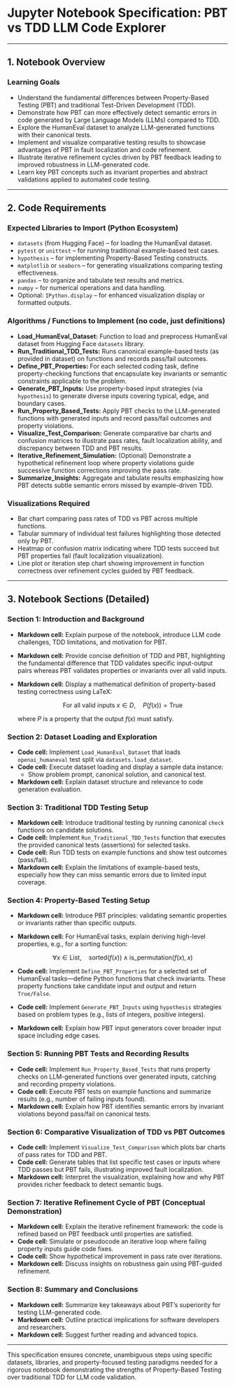 
# Jupyter Notebook Specification: PBT vs TDD LLM Code Explorer

---

## 1. Notebook Overview

### Learning Goals
- Understand the fundamental differences between Property-Based Testing (PBT) and traditional Test-Driven Development (TDD).
- Demonstrate how PBT can more effectively detect semantic errors in code generated by Large Language Models (LLMs) compared to TDD.
- Explore the HumanEval dataset to analyze LLM-generated functions with their canonical tests.
- Implement and visualize comparative testing results to showcase advantages of PBT in fault localization and code refinement.
- Illustrate iterative refinement cycles driven by PBT feedback leading to improved robustness in LLM-generated code.
- Learn key PBT concepts such as invariant properties and abstract validations applied to automated code testing.


---

## 2. Code Requirements

### Expected Libraries to Import (Python Ecosystem)
- `datasets` (from Hugging Face) – for loading the HumanEval dataset.
- `pytest` or `unittest` – for running traditional example-based test cases.
- `hypothesis` – for implementing Property-Based Testing constructs.
- `matplotlib` or `seaborn` – for generating visualizations comparing testing effectiveness.
- `pandas` – to organize and tabulate test results and metrics.
- `numpy` – for numerical operations and data handling.
- Optional: `IPython.display` – for enhanced visualization display or formatted outputs.

### Algorithms / Functions to Implement (no code, just definitions)
- **Load_HumanEval_Dataset:** Function to load and preprocess HumanEval dataset from Hugging Face `datasets` library.
- **Run_Traditional_TDD_Tests:** Runs canonical example-based tests (as provided in dataset) on functions and records pass/fail outcomes.
- **Define_PBT_Properties:** For each selected coding task, define property-checking functions that encapsulate key invariants or semantic constraints applicable to the problem.
- **Generate_PBT_Inputs:** Use property-based input strategies (via `hypothesis`) to generate diverse inputs covering typical, edge, and boundary cases.
- **Run_Property_Based_Tests:** Apply PBT checks to the LLM-generated functions with generated inputs and record pass/fail outcomes and property violations.
- **Visualize_Test_Comparison:** Generate comparative bar charts and confusion matrices to illustrate pass rates, fault localization ability, and discrepancy between TDD and PBT results.
- **Iterative_Refinement_Simulation:** (Optional) Demonstrate a hypothetical refinement loop where property violations guide successive function corrections improving the pass rate.
- **Summarize_Insights:** Aggregate and tabulate results emphasizing how PBT detects subtle semantic errors missed by example-driven TDD.

### Visualizations Required
- Bar chart comparing pass rates of TDD vs PBT across multiple functions.
- Tabular summary of individual test failures highlighting those detected only by PBT.
- Heatmap or confusion matrix indicating where TDD tests succeed but PBT properties fail (fault localization visualization).
- Line plot or iteration step chart showing improvement in function correctness over refinement cycles guided by PBT feedback.

---

## 3. Notebook Sections (Detailed)

### Section 1: Introduction and Background
- **Markdown cell:** Explain purpose of the notebook, introduce LLM code challenges, TDD limitations, and motivation for PBT.
- **Markdown cell:** Provide concise definition of TDD and PBT, highlighting the fundamental difference that TDD validates specific input-output pairs whereas PBT validates properties or invariants over all valid inputs.
- **Markdown cell:** Display a mathematical definition of property-based testing correctness using LaTeX:

  $$ \text{For all valid inputs } x \in D, \quad P(f(x)) = \text{True} $$

  where $P$ is a property that the output $f(x)$ must satisfy.

### Section 2: Dataset Loading and Exploration
- **Code cell:** Implement `Load_HumanEval_Dataset` that loads `openai_humaneval` test split via `datasets.load_dataset`.
- **Code cell:** Execute dataset loading and display a sample data instance:
  - Show problem prompt, canonical solution, and canonical test.
- **Markdown cell:** Explain dataset structure and relevance to code generation evaluation.

### Section 3: Traditional TDD Testing Setup
- **Markdown cell:** Introduce traditional testing by running canonical `check` functions on candidate solutions.
- **Code cell:** Implement `Run_Traditional_TDD_Tests` function that executes the provided canonical tests (assertions) for selected tasks.
- **Code cell:** Run TDD tests on example functions and show test outcomes (pass/fail).
- **Markdown cell:** Explain the limitations of example-based tests, especially how they can miss semantic errors due to limited input coverage.

### Section 4: Property-Based Testing Setup
- **Markdown cell:** Introduce PBT principles: validating semantic properties or invariants rather than specific outputs.
- **Markdown cell:** For HumanEval tasks, explain deriving high-level properties, e.g., for a sorting function:

  $$ \forall x \in \text{List}, \quad \text{sorted}(f(x)) \land \text{is\_permutation}(f(x), x) $$

- **Code cell:** Implement `Define_PBT_Properties` for a selected set of HumanEval tasks—define Python functions that check invariants. These property functions take candidate input and output and return `True/False`.
- **Code cell:** Implement `Generate_PBT_Inputs` using `hypothesis` strategies based on problem types (e.g., lists of integers, positive integers).
- **Markdown cell:** Explain how PBT input generators cover broader input space including edge cases.

### Section 5: Running PBT Tests and Recording Results
- **Code cell:** Implement `Run_Property_Based_Tests` that runs property checks on LLM-generated functions over generated inputs, catching and recording property violations.
- **Code cell:** Execute PBT tests on example functions and summarize results (e.g., number of failing inputs found).
- **Markdown cell:** Explain how PBT identifies semantic errors by invariant violations beyond pass/fail on canonical tests.

### Section 6: Comparative Visualization of TDD vs PBT Outcomes
- **Code cell:** Implement `Visualize_Test_Comparison` which plots bar charts of pass rates for TDD and PBT.
- **Code cell:** Generate tables that list specific test cases or inputs where TDD passes but PBT fails, illustrating improved fault localization.
- **Markdown cell:** Interpret the visualization, explaining how and why PBT provides richer feedback to detect semantic bugs.

### Section 7: Iterative Refinement Cycle of PBT (Conceptual Demonstration)
- **Markdown cell:** Explain the iterative refinement framework: the code is refined based on PBT feedback until properties are satisfied.
- **Code cell:** Simulate or pseudocode an iterative loop where failing property inputs guide code fixes.
- **Code cell:** Show hypothetical improvement in pass rate over iterations.
- **Markdown cell:** Discuss insights on robustness gain using PBT-guided refinement.

### Section 8: Summary and Conclusions
- **Markdown cell:** Summarize key takeaways about PBT’s superiority for testing LLM-generated code.
- **Markdown cell:** Outline practical implications for software developers and researchers.
- **Markdown cell:** Suggest further reading and advanced topics.

---

This specification ensures concrete, unambiguous steps using specific datasets, libraries, and property-focused testing paradigms needed for a rigorous notebook demonstrating the strengths of Property-Based Testing over traditional TDD for LLM code validation.

